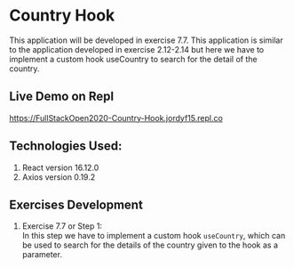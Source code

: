 # Country Hook
This application will be developed in exercise 7.7. This application is similar to the application developed in exercise 2.12-2.14 but here we have to implement a custom hook useCountry to search for the detail of the country.

## Live Demo on Repl
https://FullStackOpen2020-Country-Hook.jordyf15.repl.co

## Technologies Used: 
1. React version 16.12.0
2. Axios version 0.19.2

## Exercises Development
1. Exercise 7.7 or Step 1:  
In this step we have to implement a custom hook `useCountry`, which can be used to search for the details of the country given to the hook as a parameter.